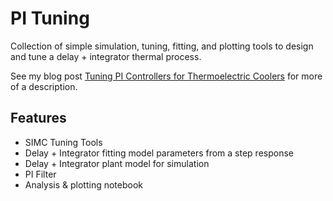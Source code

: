 # PI Tuning
Collection of simple simulation, tuning, fitting, and plotting tools to design and tune a 
delay + integrator thermal process.

See my blog post [Tuning PI Controllers for Thermoelectric Coolers](https://maskset.net/blog/2025/06/12/tuning-pi-controllers-for-thermoelectric-coolers/) for more of a description.

## Features
+ SIMC Tuning Tools
+ Delay + Integrator fitting model parameters from a step response
+ Delay + Integrator plant model for simulation
+ PI Filter
+ Analysis & plotting notebook
